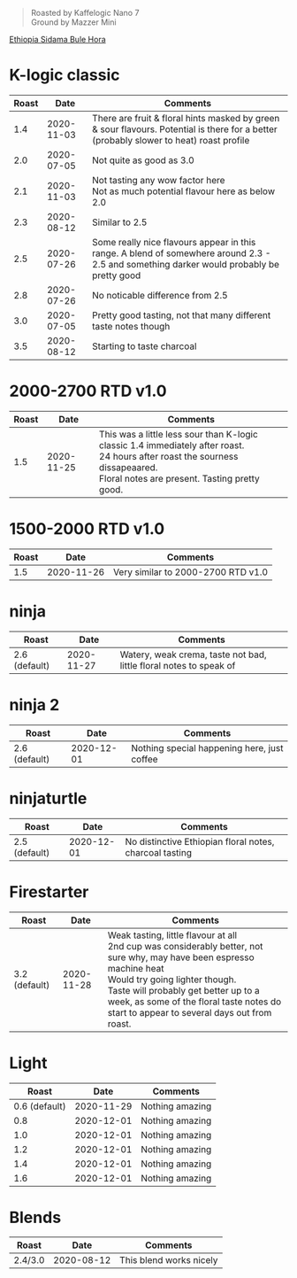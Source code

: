 > Roasted by Kaffelogic Nano 7<br>
> Ground by Mazzer Mini

[Ethiopia Sidama Bule Hora](https://www.greenbeanhouse.co.nz/product/2084244)

# K-logic classic

| Roast | Date       | Comments |
|-------|------------|-------
| 1.4   | 2020-11-03 | There are fruit & floral hints masked by green & sour flavours. Potential is there for a better (probably slower to heat) roast profile
| 2.0   | 2020-07-05 | Not quite as good as 3.0
| 2.1   | 2020-11-03 | Not tasting any wow factor here<br>Not as much potential flavour here as below 2.0
| 2.3   | 2020-08-12 | Similar to 2.5
| 2.5   | 2020-07-26 | Some really nice flavours appear in this range. A blend of somewhere around 2.3 - 2.5 and something darker would probably be pretty good
| 2.8   | 2020-07-26 | No noticable difference from 2.5
| 3.0   | 2020-07-05 | Pretty good tasting, not that many different taste notes though
| 3.5   | 2020-08-12 | Starting to taste charcoal

# 2000-2700 RTD v1.0

| Roast | Date       | Comments |
|-------|------------|-------
| 1.5   | 2020-11-25 | This was a little less sour than K-logic classic 1.4 immediately after roast.<br>24 hours after roast the sourness dissapeaared.<br>Floral notes are present. Tasting pretty good.

# 1500-2000 RTD v1.0

| Roast | Date       | Comments |
|-------|------------|-------
| 1.5   | 2020-11-26 | Very similar to 2000-2700 RTD v1.0

# ninja

| Roast | Date       | Comments |
|-------|------------|-------
| 2.6 (default) | 2020-11-27 | Watery, weak crema, taste not bad, little floral notes to speak of

# ninja 2

| Roast | Date       | Comments |
|-------|------------|-------
| 2.6 (default) | 2020-12-01 | Nothing special happening here, just coffee

# ninjaturtle

| Roast | Date       | Comments |
|-------|------------|-------
| 2.5 (default) | 2020-12-01 | No distinctive Ethiopian floral notes, charcoal tasting

# Firestarter

| Roast | Date       | Comments |
|-------|------------|-------
| 3.2 (default) | 2020-11-28 | Weak tasting, little flavour at all<br>2nd cup was considerably better, not sure why, may have been espresso machine heat<br>Would try going lighter though.<br>Taste will probably get better up to a week, as some of the floral taste notes do start to appear to several days out from roast.

# Light

| Roast | Date       | Comments |
|-------|------------|-------
| 0.6 (default) | 2020-11-29 | Nothing amazing
| 0.8 | 2020-12-01 | Nothing amazing
| 1.0 | 2020-12-01 | Nothing amazing
| 1.2 | 2020-12-01 | Nothing amazing
| 1.4 | 2020-12-01 | Nothing amazing
| 1.6 | 2020-12-01 | Nothing amazing

# Blends

| Roast | Date       | Comments |
|-------|------------|-------
| 2.4/3.0 | 2020-08-12 | This blend works nicely
